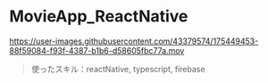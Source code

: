 # MovieApp_ReactNative

https://user-images.githubusercontent.com/43379574/175449453-88f59084-f93f-4387-b1b6-d58605fbc77a.mov

>使ったスキル：reactNative, typescript, firebase
